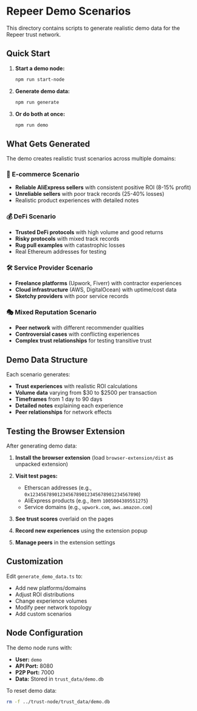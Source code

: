 # Repeer Demo Scenarios

This directory contains scripts to generate realistic demo data for the Repeer trust network.

## Quick Start

1. **Start a demo node:**
   ```bash
   npm run start-node
   ```

2. **Generate demo data:**
   ```bash
   npm run generate
   ```

3. **Or do both at once:**
   ```bash
   npm run demo
   ```

## What Gets Generated

The demo creates realistic trust scenarios across multiple domains:

### 🛒 E-commerce Scenario
- **Reliable AliExpress sellers** with consistent positive ROI (8-15% profit)
- **Unreliable sellers** with poor track records (25-40% losses)
- Realistic product experiences with detailed notes

### 💰 DeFi Scenario  
- **Trusted DeFi protocols** with high volume and good returns
- **Risky protocols** with mixed track records
- **Rug pull examples** with catastrophic losses
- Real Ethereum addresses for testing

### 🛠️ Service Provider Scenario
- **Freelance platforms** (Upwork, Fiverr) with contractor experiences
- **Cloud infrastructure** (AWS, DigitalOcean) with uptime/cost data
- **Sketchy providers** with poor service records

### 🎭 Mixed Reputation Scenario
- **Peer network** with different recommender qualities
- **Controversial cases** with conflicting experiences
- **Complex trust relationships** for testing transitive trust

## Demo Data Structure

Each scenario generates:
- **Trust experiences** with realistic ROI calculations
- **Volume data** varying from $30 to $2500 per transaction
- **Timeframes** from 1 day to 90 days
- **Detailed notes** explaining each experience
- **Peer relationships** for network effects

## Testing the Browser Extension

After generating demo data:

1. **Install the browser extension** (load `browser-extension/dist` as unpacked extension)
2. **Visit test pages:**
   - Etherscan addresses (e.g., `0x1234567890123456789012345678901234567890`)
   - AliExpress products (e.g., item `1005004389551275`)
   - Service domains (e.g., `upwork.com`, `aws.amazon.com`)

3. **See trust scores** overlaid on the pages
4. **Record new experiences** using the extension popup
5. **Manage peers** in the extension settings

## Customization

Edit `generate_demo_data.ts` to:
- Add new platforms/domains
- Adjust ROI distributions  
- Change experience volumes
- Modify peer network topology
- Add custom scenarios

## Node Configuration

The demo node runs with:
- **User:** `demo`
- **API Port:** 8080
- **P2P Port:** 7000
- **Data:** Stored in `trust_data/demo.db`

To reset demo data:
```bash
rm -f ../trust-node/trust_data/demo.db
```